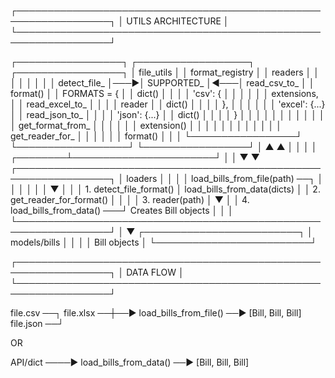 ┌─────────────────────────────────────────────────────────────────┐
│                        UTILS ARCHITECTURE                       │
└─────────────────────────────────────────────────────────────────┘

┌─────────────────┐    ┌──────────────────┐    ┌─────────────────┐
│   file_utils    │    │ format_registry  │    │    readers      │
│                 │    │                  │    │                 │
│ detect_file_    │───▶│ SUPPORTED_       │◀───│ read_csv_to_    │
│ format()        │    │ FORMATS = {      │    │ dict()          │
│                 │    │   'csv': {       │    │                 │
│                 │    │     extensions,  │    │ read_excel_to_  │
│                 │    │     reader       │    │ dict()          │
│                 │    │   },             │    │                 │
│                 │    │   'excel': {...} │    │ read_json_to_   │
│                 │    │   'json': {...}  │    │ dict()          │
│                 │    │ }                │    │                 │
│                 │    │                  │    │                 │
│                 │    │ get_format_from_ │    │                 │
│                 │    │ extension()      │    │                 │
│                 │    │                  │    │                 │
│                 │    │ get_reader_for_  │    │                 │
│                 │    │ format()         │    │                 │
└─────────────────┘    └──────────────────┘    └─────────────────┘
         │                       ▲                       ▲
         │                       │                       │
         │              ┌────────┴───────────────────────┘
         │              │
         ▼              ▼
┌─────────────────────────────────────────────────────────────────┐
│                         loaders                                 │
│                                                                 │
│  load_bills_from_file(path) ──┐                                │
│         │                     │                                │
│         ▼                     │                                │
│  1. detect_file_format()      │  load_bills_from_data(dicts)   │
│  2. get_reader_for_format()   │         │                      │
│  3. reader(path)              │         ▼                      │
│  4. load_bills_from_data() ───┘  Creates Bill objects          │
│                                                                 │
└─────────────────────────────────────────────────────────────────┘
                                 │
                                 ▼
                    ┌─────────────────────────┐
                    │      models/bills       │
                    │                         │
                    │     Bill objects        │
                    └─────────────────────────┘

┌─────────────────────────────────────────────────────────────────┐
│                         DATA FLOW                               │
└─────────────────────────────────────────────────────────────────┘

file.csv ──┐
file.xlsx ──┼──▶ load_bills_from_file() ──▶ [Bill, Bill, Bill]
file.json ──┘

OR

API/dict ────▶ load_bills_from_data() ──▶ [Bill, Bill, Bill]